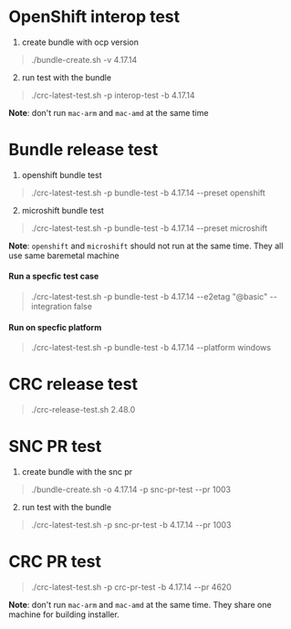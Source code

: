 # OpenShift interop test
1. create bundle with ocp version
> ./bundle-create.sh -v 4.17.14 
2. run test with the bundle
> ./crc-latest-test.sh -p interop-test -b 4.17.14 

**Note**: don't run `mac-arm` and `mac-amd` at the same time

# Bundle release test
1. openshift bundle test
> ./crc-latest-test.sh -p bundle-test -b 4.17.14 --preset openshift
2. microshift bundle test
> ./crc-latest-test.sh -p bundle-test -b 4.17.14 --preset microshift

**Note**: `openshift` and `microshift` should not run at the same time. They all use same baremetal machine

#### Run a specfic test case
> ./crc-latest-test.sh -p bundle-test -b 4.17.14 --e2etag "@basic" --integration false
#### Run on specfic platform
> ./crc-latest-test.sh -p bundle-test -b 4.17.14 --platform windows

# CRC release test
> ./crc-release-test.sh 2.48.0

# SNC PR test
1. create bundle with the snc pr
> ./bundle-create.sh -o 4.17.14 -p snc-pr-test --pr 1003
2. run test with the bundle
> ./crc-latest-test.sh -p snc-pr-test -b 4.17.14 --pr 1003

# CRC PR test
> ./crc-latest-test.sh -p crc-pr-test -b 4.17.14 --pr 4620

**Note**: don't run `mac-arm` and `mac-amd` at the same time. They share one machine for building installer. 